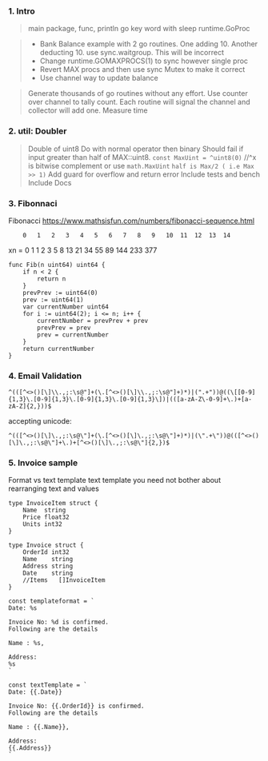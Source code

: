 
### 1. Intro
   > main package, func, println
   > go key word with sleep
   > runtime.GoProc 
   
   > - Bank Balance example with 2 go routines. One adding 10. Another deducting 10. use sync.waitgroup. This will be incorrect
   > - Change runtime.GOMAXPROCS(1) to sync however single proc
   > - Revert MAX procs and then use sync Mutex to make it correct
   > - Use channel way to update balance

   > Generate thousands of go routines without any effort. Use counter over channel to tally count. Each routine will signal the channel and collector will add one. Measure time

### 2. util: Doubler 
> Double of uint8
> Do with normal operator then binary
> Should fail if input greater than half of MAX::uint8. 
        `const MaxUint = ^uint8(0)` //^x is bitwise complement
        or use `math.MaxUint`
        `half is Max/2 ( i.e Max >> 1)`
> Add guard for overflow and return error
> Include tests and bench
> Include Docs

### 3. Fibonnaci
Fibonacci https://www.mathsisfun.com/numbers/fibonacci-sequence.html

        0	1	2	3	4	5	6	7	8	9	10	11	12	13	14	
xn =	0	1	1	2	3	5	8	13	21	34	55	89	144	233	377

````
func Fib(n uint64) uint64 {
	if n < 2 {
		return n
	}
	prevPrev := uint64(0)
	prev := uint64(1)
	var currentNumber uint64
	for i := uint64(2); i <= n; i++ {
		currentNumber = prevPrev + prev
		prevPrev = prev
		prev = currentNumber
	}
	return currentNumber
}
````

### 4. Email Validation
````
^(([^<>()[\]\\.,;:\s@"]+(\.[^<>()[\]\\.,;:\s@"]+)*)|(".+"))@((\[[0-9]{1,3}\.[0-9]{1,3}\.[0-9]{1,3}\.[0-9]{1,3}\])|(([a-zA-Z\-0-9]+\.)+[a-zA-Z]{2,}))$
````
accepting unicode:
````
^(([^<>()[\]\.,;:\s@\"]+(\.[^<>()[\]\.,;:\s@\"]+)*)|(\".+\"))@(([^<>()[\]\.,;:\s@\"]+\.)+[^<>()[\]\.,;:\s@\"]{2,})$
````

### 5. Invoice sample
Format vs text template
text template you need not bother about rearranging text and values
````
type InvoiceItem struct {
	Name  string
	Price float32
	Units int32
}

type Invoice struct {
	OrderId int32
	Name    string
	Address string
	Date    string
	//Items   []InvoiceItem
}

const templateformat = `
Date: %s

Invoice No: %d is confirmed.
Following are the details

Name : %s,

Address:
%s
`

const textTemplate = `
Date: {{.Date}}

Invoice No: {{.OrderId}} is confirmed.
Following are the details

Name : {{.Name}},

Address:
{{.Address}}
`
````

